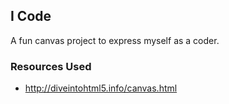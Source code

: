 I Code
------

A fun canvas project to express myself as a coder.

### Resources Used
- http://diveintohtml5.info/canvas.html
